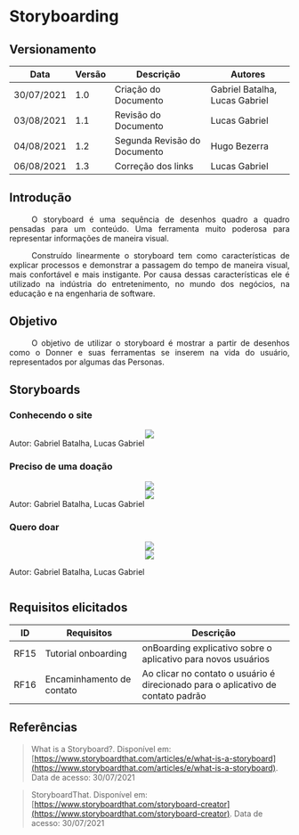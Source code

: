 # Storyboarding

## Versionamento
| Data | Versão | Descrição | Autores |
| -------- | -------- | -------- | ---|
|   30/07/2021   |  1.0    |  Criação do Documento    | Gabriel Batalha, Lucas Gabriel
|   03/08/2021   |  1.1    |  Revisão do Documento    | Lucas Gabriel
|   04/08/2021   |  1.2    |  Segunda Revisão do Documento    | Hugo Bezerra
|   06/08/2021   |  1.3    |   Correção dos links  | Lucas Gabriel


## Introdução
<div style="text-indent: 40px; text-align: justify">
O storyboard é uma sequência de desenhos quadro a quadro pensadas para um conteúdo. Uma ferramenta muito poderosa para representar informações de maneira visual.

Construído linearmente o storyboard tem como características de explicar processos e demonstrar a passagem do tempo de maneira visual, mais confortável e mais instigante. Por causa dessas características ele é utilizado na indústria do entretenimento, no mundo dos negócios, na educação e na engenharia de software.

</div>

## Objetivo

<div style="text-indent: 40px; text-align: justify">
O objetivo de utilizar o storyboard é  mostrar a partir de desenhos como o Donner e suas ferramentas se inserem na vida do usuário, representados por algumas das Personas.
</div>

## Storyboards

### Conhecendo o site

<div align="center">
  <img src="https://i.imgur.com/LcNvQ51.jpg">
</div>
<div style="display: flex; flex-direction:row; justify-content:left;">
Autor: Gabriel Batalha, Lucas Gabriel
</div>

### Preciso de uma doação

<div align="center">
  <img src="https://i.imgur.com/jkVn3bP.png">
</div>

<div align="center">
  <img src="https://i.imgur.com/clXSZPg.png">
</div>
<div style="display: flex; flex-direction:row; justify-content:left;">
Autor: Gabriel Batalha, Lucas Gabriel
</div>

### Quero doar


<div align="center">
  <img src="https://i.imgur.com/uIhje6B.jpg">
</div>


<div align="center">
  <img src="https://i.imgur.com/nyI61rs.jpg">
</div>
<div style="display: flex; flex-direction:row; justify-content:left;">

Autor: Gabriel Batalha, Lucas Gabriel

</div>


## Requisitos elicitados
|ID|Requisitos|Descrição|
|--|--|--|
|RF15|Tutorial onboarding |onBoarding explicativo sobre o aplicativo para novos usuários|
|RF16|Encaminhamento de contato|Ao clicar no contato o usuário é direcionado para o aplicativo de contato padrão|

## Referências
> What is a Storyboard?. Disponível em: [https://www.storyboardthat.com/articles/e/what-is-a-storyboard](https://www.storyboardthat.com/articles/e/what-is-a-storyboard). Data de acesso: 30/07/2021

> StoryboardThat. Disponível em: [https://www.storyboardthat.com/storyboard-creator](https://www.storyboardthat.com/storyboard-creator). Data de acesso: 30/07/2021
